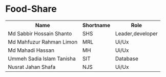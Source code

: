 # Food-Share
<table>
  <tr>
    <th>Name</th>
    <th>Shortname</th>
    <th>Role</th>
  </tr>
  <tr>
    <td>Md Sabbir Hossain Shanto</td>
    <td>SHS</td>
    <td>Leader,developer</td>
  </tr>
  <tr>
    <td>Md Mahfuzur Rahman Limon</td>
    <td>MRL</td>
    <td>Ui/Ux</td>
  </tr>
  <tr>
    <td>Md Mahadi Hassan</td>
    <td>MH</td>
    <td>Ui/Ux</td>
  </tr>
  <tr>
    <td>Ummeh Sadia Islam Tanisha</td>
    <td>SIT</td>
    <td>Database</td>
  </tr>
  <tr>
    <td>Nusrat Jahan Shafa</td>
    <td>NJS</td>
    <td>Ui/Ux</td>
  </tr>
  
  
</table>
